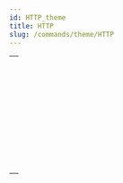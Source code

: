 ```yaml
---
id: HTTP_theme
title: HTTP
slug: /commands/theme/HTTP
---
```



||
|---|
|[<!-- INCLUDE #_command_.HTTP AUTHENTICATE.Syntax -->](../../commands-legacy/http-authenticate.md)<br/>|
|[<!-- INCLUDE #_command_.HTTP Get.Syntax -->](../../commands-legacy/http-get.md)<br/>|
|[<!-- INCLUDE #_command_.HTTP Get certificates folder.Syntax -->](../../commands-legacy/http-get-certificates-folder.md)<br/>|
|[<!-- INCLUDE #_command_.HTTP GET OPTION.Syntax -->](../../commands-legacy/http-get-option.md)<br/>|
|[<!-- INCLUDE #_command_.HTTP Parse message.Syntax -->](../../commands/http-parse-message.md)<br/>|
|[<!-- INCLUDE #_command_.HTTP Request.Syntax -->](../../commands-legacy/http-request.md)<br/>|
|[<!-- INCLUDE #_command_.HTTP SET CERTIFICATES FOLDER.Syntax -->](../../commands-legacy/http-set-certificates-folder.md)<br/>|
|[<!-- INCLUDE #_command_.HTTP SET OPTION.Syntax -->](../../commands-legacy/http-set-option.md)<br/>|
